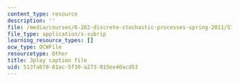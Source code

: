 ```yaml
---
content_type: resource
description: ''
file: /media/courses/6-262-discrete-stochastic-processes-spring-2011/513fa67881ac5f30a273815ee40acd53_QWHtRR1jMEQ.vtt
file_type: application/x-subrip
learning_resource_types: []
ocw_type: OCWFile
resourcetype: Other
title: 3play caption file
uid: 513fa678-81ac-5f30-a273-815ee40acd53
---
```


